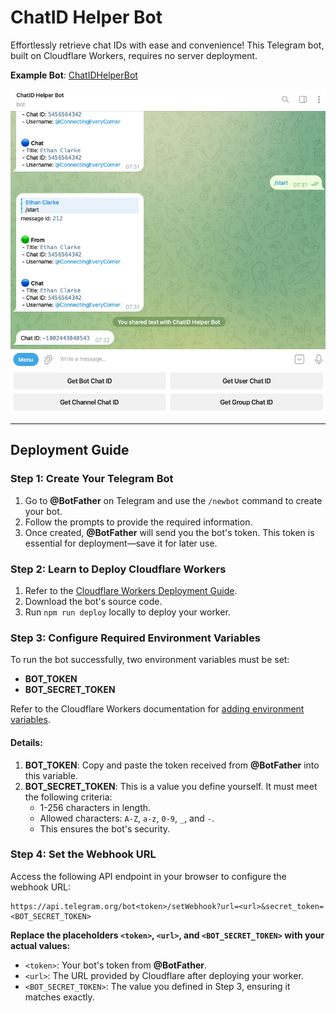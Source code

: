 # ChatID Helper Bot  
Effortlessly retrieve chat IDs with ease and convenience! This Telegram bot, built on Cloudflare Workers, requires no server deployment.  

**Example Bot**: [ChatIDHelperBot](https://t.me/ChatIDHelperBot)

![screenshot](https://raw.githubusercontent.com/CECEthanClarke/get-chatid-bot-cf-worker/refs/heads/main/other/screenshot.jpg)

---

## Deployment Guide  

### Step 1: Create Your Telegram Bot  
1. Go to **@BotFather** on Telegram and use the `/newbot` command to create your bot.  
2. Follow the prompts to provide the required information.  
3. Once created, **@BotFather** will send you the bot's token. This token is essential for deployment—save it for later use.  

### Step 2: Learn to Deploy Cloudflare Workers  
1. Refer to the [Cloudflare Workers Deployment Guide](https://developers.cloudflare.com/workers/get-started/guide/).  
2. Download the bot's source code.  
3. Run `npm run deploy` locally to deploy your worker.  

### Step 3: Configure Required Environment Variables  
To run the bot successfully, two environment variables must be set:  
- **BOT_TOKEN**  
- **BOT_SECRET_TOKEN**  

Refer to the Cloudflare Workers documentation for [adding environment variables](https://developers.cloudflare.com/workers/configuration/environment-variables/#add-environment-variables-via-the-dashboard).  

#### Details:  
1. **BOT_TOKEN**: Copy and paste the token received from **@BotFather** into this variable.  
2. **BOT_SECRET_TOKEN**: This is a value you define yourself. It must meet the following criteria:  
   - 1-256 characters in length.  
   - Allowed characters: `A-Z`, `a-z`, `0-9`, `_`, and `-`.  
   - This ensures the bot's security.  

### Step 4: Set the Webhook URL  
Access the following API endpoint in your browser to configure the webhook URL:  

```
https://api.telegram.org/bot<token>/setWebhook?url=<url>&secret_token=<BOT_SECRET_TOKEN>
```

**Replace the placeholders `<token>`, `<url>`, and `<BOT_SECRET_TOKEN>` with your actual values:**  
- `<token>`: Your bot's token from **@BotFather**.  
- `<url>`: The URL provided by Cloudflare after deploying your worker.  
- `<BOT_SECRET_TOKEN>`: The value you defined in Step 3, ensuring it matches exactly.  